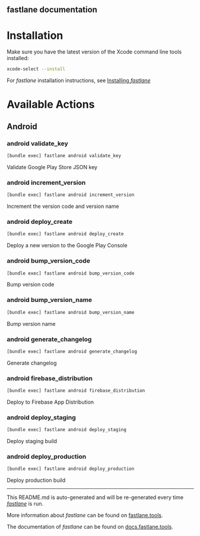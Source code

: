 fastlane documentation
----

# Installation

Make sure you have the latest version of the Xcode command line tools installed:

```sh
xcode-select --install
```

For _fastlane_ installation instructions, see [Installing _fastlane_](https://docs.fastlane.tools/#installing-fastlane)

# Available Actions

## Android

### android validate_key

```sh
[bundle exec] fastlane android validate_key
```

Validate Google Play Store JSON key

### android increment_version

```sh
[bundle exec] fastlane android increment_version
```

Increment the version code and version name

### android deploy_create

```sh
[bundle exec] fastlane android deploy_create
```

Deploy a new version to the Google Play Console

### android bump_version_code

```sh
[bundle exec] fastlane android bump_version_code
```

Bump version code

### android bump_version_name

```sh
[bundle exec] fastlane android bump_version_name
```

Bump version name

### android generate_changelog

```sh
[bundle exec] fastlane android generate_changelog
```

Generate changelog

### android firebase_distribution

```sh
[bundle exec] fastlane android firebase_distribution
```

Deploy to Firebase App Distribution

### android deploy_staging

```sh
[bundle exec] fastlane android deploy_staging
```

Deploy staging build

### android deploy_production

```sh
[bundle exec] fastlane android deploy_production
```

Deploy production build

----

This README.md is auto-generated and will be re-generated every time [_fastlane_](https://fastlane.tools) is run.

More information about _fastlane_ can be found on [fastlane.tools](https://fastlane.tools).

The documentation of _fastlane_ can be found on [docs.fastlane.tools](https://docs.fastlane.tools).
